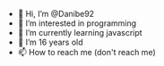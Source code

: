 - 👋 Hi, I’m @Danibe92
- 👀 I’m interested in programming
- 🌱 I’m currently learning javascript
- 💞️ I’m 16 years old
-  📫 How to reach me (don't reach me)

<!---
Danibe92/Danibe92 is a ✨ special ✨ repository because its `README.md` (this file) appears on your GitHub profile.
You can click the Preview link to take a look at your changes.
--->
